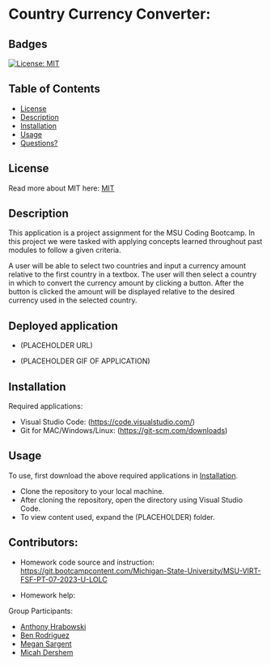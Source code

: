 # Country Currency Converter:

## Badges

[![License: MIT](https://img.shields.io/badge/License-MIT-yellow.svg)](https://opensource.org/licenses/MIT)

## Table of Contents

- [License](#license)
- [Description](#description)
- [Installation](#installation)
- [Usage](#usage)
- [Questions?](#questions)

## License

Read more about MIT here:
[MIT](https://opensource.org/licenses/MIT)

## Description

This application is a project assignment for the MSU Coding Bootcamp.
In this project we were tasked with applying concepts learned throughout past modules to follow a given criteria.

A user will be able to select two countries and input a currency amount relative to the first country in a textbox.
The user will then select a country in which to convert the currency amount by clicking a button.
After the button is clicked the amount will be displayed relative to the desired currency used in the selected country.    

## Deployed application
- (PLACEHOLDER URL)

- (PLACEHOLDER GIF OF APPLICATION)

## Installation

Required applications:
- Visual Studio Code: (https://code.visualstudio.com/)
- Git for MAC/Windows/Linux: (https://git-scm.com/downloads)

## Usage

To use, first download the above required applications in [Installation](#installation).

- Clone the repository to your local machine.
- After cloning the repository, open the directory using Visual Studio Code.
- To view content used, expand the (PLACEHOLDER) folder. 


## Contributors:
- Homework code source and instruction: https://git.bootcampcontent.com/Michigan-State-University/MSU-VIRT-FSF-PT-07-2023-U-LOLC

- Homework help: 

Group Participants:     
- [Anthony Hrabowski](https://github.com/Ajhrabowski)
- [Ben Rodriguez](https://github.com/benrodriguezmoran)
- [Megan Sargent](https://github.com/mrsargent00)
- [Micah Dershem](https://github.com/G303K)
